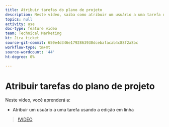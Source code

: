 ```yaml
---
title: Atribuir tarefas do plano de projeto
description: Neste vídeo, saiba como atribuir um usuário a uma tarefa usando a edição em linha
topics: null
activity: use
doc-type: feature video
team: Technical Marketing
kt: Jira ticket
source-git-commit: 650e4d346e1792863930dcebafacab4c88f2a8bc
workflow-type: tm+mt
source-wordcount: '44'
ht-degree: 0%

---
```


# Atribuir tarefas do plano de projeto

Neste vídeo, você aprenderá a:

* Atribuir um usuário a uma tarefa usando a edição em linha

>[!VIDEO](https://video.tv.adobe.com/v/335092/?quality=12&learn=on)